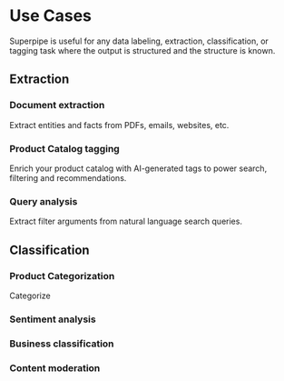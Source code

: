 # Use Cases

Superpipe is useful for any data labeling, extraction, classification, or tagging task where the output is structured and the structure is known.

## Extraction

### Document extraction

Extract entities and facts from PDFs, emails, websites, etc.

### Product Catalog tagging

Enrich your product catalog with AI-generated tags to power search, filtering and recommendations.

### Query analysis

Extract filter arguments from natural language search queries.

## Classification

### Product Categorization

Categorize

### Sentiment analysis

### Business classification

### Content moderation
